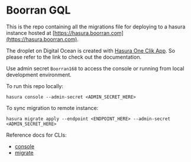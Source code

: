 # Boorran GQL
This is the repo containing all the migrations file for deploying to a hasura instance hosted at [https://hasura.boorran.com](https://hasura.boorran.com).

The droplet on Digital Ocean is created with [Hasura One Clik App](https://hasura.io/docs/1.0/graphql/manual/guides/deployment/digital-ocean-one-click.html#quickstart). So please refer to the link to check out the documentation.

Use admin secret  `Boorran168` to access the console or running from local development environment.

To run this repo locally:
```
hasura console --admin-secret <ADMIN_SECRET_HERE>
```

To sync migration to remote instance:
```
hasura migrate apply --endpoint <ENDPOINT_HERE> --admin-secret <ADMIN_SECRET_HERE>
```

Reference docs for CLIs:

 - [console](https://hasura.io/docs/1.0/graphql/manual/hasura-cli/hasura_console.html)
- [migrate](https://hasura.io/docs/1.0/graphql/manual/hasura-cli/hasura_migrate_create.html)
